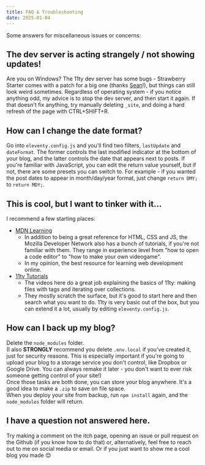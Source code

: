 ```yaml
---
title: FAQ & Troubleshooting
date: 2025-01-04
---
```

Some answers for miscellaneous issues or concerns:

## The dev server is acting strangely / not showing updates!
Are you on Windows? The 11ty dev server has some bugs - Strawberry Starter comes with a patch for a big one (thanks [Sean](https://seans.site/)!), but things can still look weird sometimes. Regardless of operating system - if you notice anything odd, my advice is to stop the dev server, and then start it again. If that doesn't fix anything, try manually deleting `_site`, and doing a hard refresh of the page with CTRL+SHIFT+R.

## How can I change the date format?
Go into `eleventy.config.js` and you'll find two filters, `lastUpdate` and `dateFormat`. The former controls the last modified indicator at the bottom of your blog, and the latter controls the date that appears next to posts. If you're familiar with JavaScript, you can edit the return value yourself, but if not, there are some presets you can switch to. For example - if you wanted the post dates to appear in month/day/year format, just change `return DMY;` to `return MDY;`.

## This is cool, but I want to tinker with it...
I recommend a few starting places:
- [MDN Learning](https://developer.mozilla.org/en-US/docs/Learn_web_development)
    - In addition to being a great reference for HTML, CSS and JS, the Mozilla Developer Network also has a bunch of tutorials, if you're not familiar with them. They range in experience level from "how to open a code editor" to "how to make your own videogame".
    - In my opinion, the best resource for learning web development online.
- [11ty Tutorials](https://www.11ty.dev/docs/tutorials/)
    - The videos here do a great job explaining the basics of 11ty: making files with tags and iterating over collections.
    - They mostly scratch the surface, but it's good to start here and then search what you want to do. 11ty is very basic out of the box, but you can extend it a lot, usually by editing `eleventy.config.js`.

## How can I back up my blog?
Delete the `node_modules` folder.  
(I also **STRONGLY** recommend you delete `.env.local` if you've created it, just for security reasons. This is especially important if you're going to upload your blog to a storage service you don't control, like Dropbox or Google Drive. You can always remake it later - you don't want to ever risk someone getting control of your site!)    
Once those tasks are both done, you can store your blog anywhere. It's a good idea to make a `.zip` to save on file space.  
When you deploy your site from backup, run `npm install` again, and the `node_modules` folder will return.

## I have a question not answered here.
Try making a comment on the itch page, opening an issue or pull request on the Github (if you know how to do that) or, alternatively, feel free to reach out to me on social media or email. Or if you just want to show me a cool blog you made 😊
